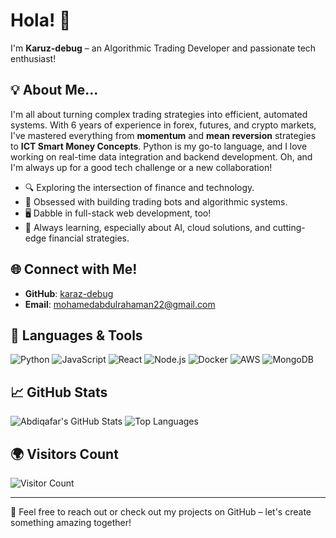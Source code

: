 # Hola! 👋  
I'm **Karuz-debug**  – an Algorithmic Trading Developer and passionate tech enthusiast!

## 💡 About Me...
I'm all about turning complex trading strategies into efficient, automated systems. With 6 years of experience in forex, futures, and crypto markets, I've mastered everything from **momentum** and **mean reversion** strategies to **ICT Smart Money Concepts**. Python is my go-to language, and I love working on real-time data integration and backend development. Oh, and I'm always up for a good tech challenge or a new collaboration!

- 🔍 Exploring the intersection of finance and technology.
- 🤖 Obsessed with building trading bots and algorithmic systems.
- 🖥️ Dabble in full-stack web development, too!
- 🌱 Always learning, especially about AI, cloud solutions, and cutting-edge financial strategies.

## 🌐 Connect with Me!
- **GitHub**: [karaz-debug](https://github.com/karaz-debug)
- **Email**: [mohamedabdulrahaman22@gmail.com](mailto:mohamedabdulrahaman22@gmail.com)

## 🔧 Languages & Tools
![Python](https://img.shields.io/badge/Python-3776AB?style=for-the-badge&logo=python&logoColor=white)
![JavaScript](https://img.shields.io/badge/JavaScript-F7DF1E?style=for-the-badge&logo=javascript&logoColor=black)
![React](https://img.shields.io/badge/React-61DAFB?style=for-the-badge&logo=react&logoColor=black)
![Node.js](https://img.shields.io/badge/Node.js-339933?style=for-the-badge&logo=nodedotjs&logoColor=white)
![Docker](https://img.shields.io/badge/Docker-2496ED?style=for-the-badge&logo=docker&logoColor=white)
![AWS](https://img.shields.io/badge/AWS-232F3E?style=for-the-badge&logo=amazon-aws&logoColor=white)
![MongoDB](https://img.shields.io/badge/MongoDB-47A248?style=for-the-badge&logo=mongodb&logoColor=white)

## 📈 GitHub Stats
![Abdiqafar's GitHub Stats](https://github-readme-stats.vercel.app/api?username=karaz-debug&show_icons=true&theme=radical)
![Top Languages](https://github-readme-stats.vercel.app/api/top-langs/?username=karaz-debug&layout=compact&theme=radical)

## 🌍 Visitors Count
![Visitor Count](https://visitor-badge.laobi.icu/badge?page_id=karaz-debug.karaz-debug)

---

💬 Feel free to reach out or check out my projects on GitHub – let's create something amazing together!
